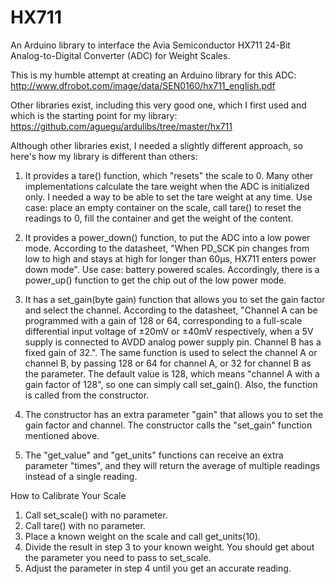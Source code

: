HX711
=====

An Arduino library to interface the Avia Semiconductor HX711 24-Bit Analog-to-Digital Converter (ADC) for Weight Scales.

This is my humble attempt at creating an Arduino library for this ADC:
http://www.dfrobot.com/image/data/SEN0160/hx711_english.pdf

Other libraries exist, including this very good one, which I first used and which is the starting point for my library:
https://github.com/aguegu/ardulibs/tree/master/hx711

Although other libraries exist, I needed a slightly different approach, so here's how my library is different than others:

1. It provides a tare() function, which "resets" the scale to 0. Many other implementations calculate the tare weight when the ADC is initialized only. I needed a way to be able to set the tare weight at any time. Use case: place an empty container on the scale, call tare() to reset the readings to 0, fill the container and get the weight of the content.

2. It provides a power_down() function, to put the ADC into a low power mode. According to the datasheet, "When PD_SCK pin changes from low to high and stays at high for longer than 60μs, HX711 enters power down mode". Use case: battery powered scales. Accordingly, there is a power_up() function to get the chip out of the low power mode.

3. It has a set_gain(byte gain) function that allows you to set the gain factor and select the channel. According to the datasheet, "Channel A can be programmed with a gain of 128 or 64, corresponding to a full-scale differential input voltage of ±20mV or ±40mV respectively, when a 5V supply is connected to AVDD analog power supply pin. Channel B has a fixed gain of 32.". The same function is used to select the channel A or channel B, by passing 128 or 64 for channel A, or 32 for channel B as the parameter. The default value is 128, which means "channel A with a gain factor of 128", so one can simply call set_gain(). Also, the function is called from the constructor.

4. The constructor has an extra parameter "gain" that allows you to set the gain factor and channel. The constructor calls the "set_gain" function mentioned above.

5. The "get_value" and "get_units" functions can receive an extra parameter "times", and they will return the average of multiple readings instead of a single reading.

How to Calibrate Your Scale

1. Call set_scale() with no parameter.
2. Call tare() with no parameter.
3. Place a known weight on the scale and call get_units(10).
4. Divide the result in step 3 to your known weight. You should get about the parameter you need to pass to set_scale.
5. Adjust the parameter in step 4 until you get an accurate reading.
